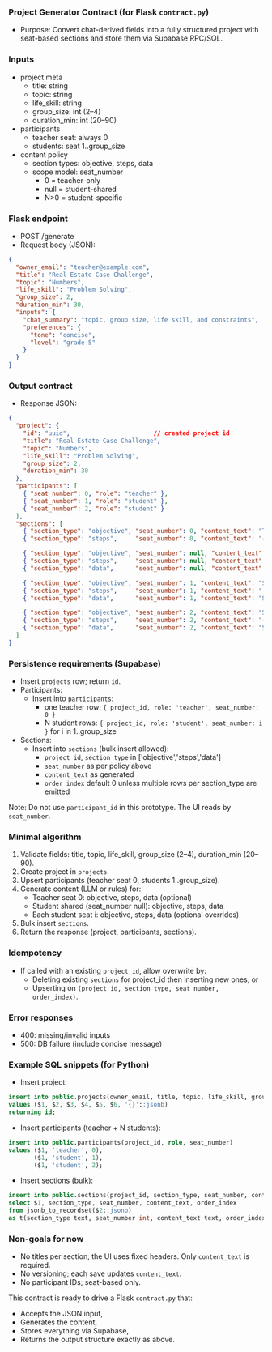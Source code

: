 ### Project Generator Contract (for Flask `contract.py`)

- Purpose: Convert chat-derived fields into a fully structured project with seat-based sections and store them via Supabase RPC/SQL.

### Inputs
- project meta
  - title: string
  - topic: string
  - life_skill: string
  - group_size: int (2–4)
  - duration_min: int (20–90)
- participants
  - teacher seat: always 0
  - students: seat 1..group_size
- content policy
  - section types: objective, steps, data
  - scope model: seat_number
    - 0 = teacher-only
    - null = student-shared
    - N>0 = student-specific

### Flask endpoint
- POST /generate
- Request body (JSON):
```json
{
  "owner_email": "teacher@example.com",
  "title": "Real Estate Case Challenge",
  "topic": "Numbers",
  "life_skill": "Problem Solving",
  "group_size": 2,
  "duration_min": 30,
  "inputs": {
    "chat_summary": "topic, group size, life skill, and constraints",
    "preferences": {
      "tone": "concise",
      "level": "grade-5"
    }
  }
}
```

### Output contract
- Response JSON:
```json
{
  "project": {
    "id": "uuid",                       // created project id
    "title": "Real Estate Case Challenge",
    "topic": "Numbers",
    "life_skill": "Problem Solving",
    "group_size": 2,
    "duration_min": 30
  },
  "participants": [
    { "seat_number": 0, "role": "teacher" },
    { "seat_number": 1, "role": "student" },
    { "seat_number": 2, "role": "student" }
  ],
  "sections": [
    { "section_type": "objective", "seat_number": 0, "content_text": "Teacher notes..." },
    { "section_type": "steps",     "seat_number": 0, "content_text": "- Warm-up\n- Guide\n- Debrief" },

    { "section_type": "objective", "seat_number": null, "content_text": "Group objective..." },
    { "section_type": "steps",     "seat_number": null, "content_text": "- Step 1\n- Step 2" },
    { "section_type": "data",      "seat_number": null, "content_text": "Shared dataset..." },

    { "section_type": "objective", "seat_number": 1, "content_text": "Student 1 objective..." },
    { "section_type": "steps",     "seat_number": 1, "content_text": "- S1 step A\n- S1 step B" },
    { "section_type": "data",      "seat_number": 1, "content_text": "S1 data..." },

    { "section_type": "objective", "seat_number": 2, "content_text": "Student 2 objective..." },
    { "section_type": "steps",     "seat_number": 2, "content_text": "- S2 step A\n- S2 step B" },
    { "section_type": "data",      "seat_number": 2, "content_text": "S2 data..." }
  ]
}
```

### Persistence requirements (Supabase)
- Insert `projects` row; return `id`.
- Participants:
  - Insert into `participants`:
    - one teacher row: `{ project_id, role: 'teacher', seat_number: 0 }`
    - N student rows: `{ project_id, role: 'student', seat_number: i }` for i in 1..group_size
- Sections:
  - Insert into `sections` (bulk insert allowed):
    - `project_id`, `section_type` in ['objective','steps','data']
    - `seat_number` as per policy above
    - `content_text` as generated
    - `order_index` default 0 unless multiple rows per section_type are emitted

Note: Do not use `participant_id` in this prototype. The UI reads by `seat_number`.

### Minimal algorithm
1. Validate fields: title, topic, life_skill, group_size (2–4), duration_min (20–90).
2. Create project in `projects`.
3. Upsert participants (teacher seat 0, students 1..group_size).
4. Generate content (LLM or rules) for:
   - Teacher seat 0: objective, steps, data (optional)
   - Student shared (seat_number null): objective, steps, data
   - Each student seat i: objective, steps, data (optional overrides)
5. Bulk insert `sections`.
6. Return the response (project, participants, sections).

### Idempotency
- If called with an existing `project_id`, allow overwrite by:
  - Deleting existing `sections` for project_id then inserting new ones, or
  - Upserting on `(project_id, section_type, seat_number, order_index)`.

### Error responses
- 400: missing/invalid inputs
- 500: DB failure (include concise message)

### Example SQL snippets (for Python)
- Insert project:
```sql
insert into public.projects(owner_email, title, topic, life_skill, group_size, duration_min, spec_json)
values ($1, $2, $3, $4, $5, $6, '{}'::jsonb)
returning id;
```
- Insert participants (teacher + N students):
```sql
insert into public.participants(project_id, role, seat_number)
values ($1, 'teacher', 0),
       ($1, 'student', 1),
       ($1, 'student', 2);
```
- Insert sections (bulk):
```sql
insert into public.sections(project_id, section_type, seat_number, content_text, order_index)
select $1, section_type, seat_number, content_text, order_index
from jsonb_to_recordset($2::jsonb)
as t(section_type text, seat_number int, content_text text, order_index int);
```

### Non-goals for now
- No titles per section; the UI uses fixed headers. Only `content_text` is required.
- No versioning; each save updates `content_text`.
- No participant IDs; seat-based only.

This contract is ready to drive a Flask `contract.py` that:
- Accepts the JSON input,
- Generates the content,
- Stores everything via Supabase,
- Returns the output structure exactly as above.